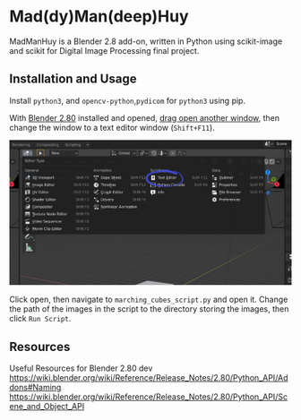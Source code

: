 # Mad(dy)Man(deep)Huy

MadManHuy is a Blender 2.8 add-on, written in Python using scikit-image and scikit for Digital Image Processing final project.

## Installation and Usage

Install `python3`, and `opencv-python`,`pydicom` for `python3` using pip.

With [Blender 2.80](https://www.blender.org/2-8/) installed and opened, [drag open another window](https://docs.blender.org/manual/es/dev/interface/window_system/areas.html?highlight=split%20window), then change the window to a text editor window (`Shift+F11`).

![Changing Editor Types](./Assets/editor.png)

Click open, then navigate to `marching_cubes_script.py` and open it. Change the path of the images in the script to the directory storing the images, then click `Run Script`.

## Resources

Useful Resources for Blender 2.80 dev
https://wiki.blender.org/wiki/Reference/Release_Notes/2.80/Python_API/Addons#Naming
https://wiki.blender.org/wiki/Reference/Release_Notes/2.80/Python_API/Scene_and_Object_API
